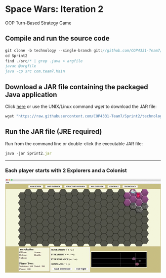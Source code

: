 # Space Wars: Iteration 2
OOP Turn-Based Strategy Game

<!--[Iteration 1 requirements](demo/Iteration1_Requirements.pdf)-->

## Compile and run the source code

```javascript
git clone -b technology --single-branch git://github.com/COP4331-Team7/Sprint2
cd Sprint2
find ./src/* | grep .java > argfile
javac @argfile
java -cp src com.team7.Main
```

## Download a JAR file containing the packaged Java application
Click [here](Sprint1.jar) or use the UNIX/Linux command *wget* to download the JAR file:
 
```javascript
wget "https://raw.githubusercontent.com/COP4331-Team7/Sprint2/technology/Sprint2.jar" -O Sprint2.jar 
```
## Run the JAR file (JRE required)
Run from the command line or double-click the executable JAR file:
```javascript
java -jar Sprint2.jar 
```

***


### Each player starts with 2 Explorers and a Colonist




![alt tag](demo/prospect_fast.gif)

<!--

### Each player starts with 2 Explorers and 1 Colonist

-->

<!--
![alt tag](demo/makeBaseSlow.gif)

-->

